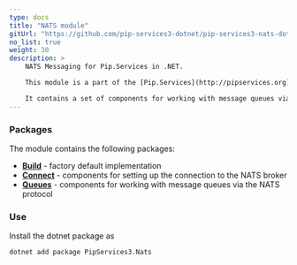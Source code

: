 ```yaml
---
type: docs
title: "NATS module"
gitUrl: "https://github.com/pip-services3-dotnet/pip-services3-nats-dotnet"
no_list: true
weight: 30
description: > 
    NATS Messaging for Pip.Services in .NET. 

    This module is a part of the [Pip.Services](http://pipservices.org) polyglot microservices toolkit.

    It contains a set of components for working with message queues via [NATS](https://nats.io/](https://nats.io/).
---
```


### Packages

The module contains the following packages:
- [**Build**](build) - factory default implementation
- [**Connect**](connect) - components for setting up the connection to the NATS broker
- [**Queues**](queues) - components for working with message queues via the NATS protocol


### Use

Install the dotnet package as
```bash
dotnet add package PipServices3.Nats
```
